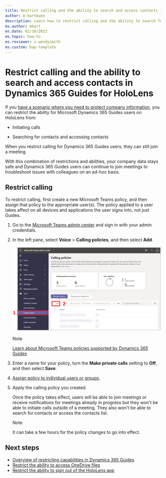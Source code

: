 ```yaml
---
title: Restrict calling and the ability to search and access contacts in Dynamics 365 Guides for HoloLens
author: m-hartmann
description: Learn how to restrict calling and the ability to search for contacts and access contacts in Microsoft Dynamics 365 Guides.
ms.author: mhart
ms.date: 02/10/2023
ms.topic: how-to
ms.reviewer: v-wendysmith
ms.custom: bap-template
---
```


# Restrict calling and the ability to search and access contacts in Dynamics 365 Guides for HoloLens

If you [have a scenario where you need to protect company information](restricted-mode-overview.md), you can restrict the ability for Microsoft Dynamics 365 Guides users on HoloLens from:

- Initiating calls

- Searching for contacts and accessing contacts

When you restrict calling for Dynamics 365 Guides users, they can still join a meeting.

With this combination of restrictions and abilities, your company data stays safe and Dynamics 365 Guides users can continue to join meetings to troubleshoot issues with colleagues on an ad-hoc basis.

## Restrict calling

To restrict calling, first create a new Microsoft Teams policy, and then assign that policy to the appropriate user(s). The policy applied to a user takes affect on all devices and applications the user signs into, not just Guides.

1. Go to the [Microsoft Teams admin center](https://admin.teams.microsoft.com) and sign in with your admin credentials.

1. In the left pane, select **Voice** > **Calling policies**, and then select **Add**.

    ![Screenshot of Microsoft Teams admin center with Calling policies command and Add button highlighted.](media/restricted-mode-calling-add-policy.jpg "Screenshot of Microsoft Teams admin center with Calling policies command and Add button highlighted")

    > [!NOTE]
    > [Learn about Microsoft Teams policies supported by Dynamics 365 Guides](/dynamics365/mixed-reality/remote-assist/teams-policies)

1. Enter a name for your policy, turn the **Make private calls** setting to **Off**, and then select **Save**.

1. [Assign policy to individual users or groups](/microsoftteams/assign-policies-users-and-groups).

1. Apply the calling policy you created.

   Once the policy takes effect, users will be able to join meetings or receive notifications for meetings already in progress but they won't be able to initiate calls outside of a meeting. They also won't be able to search for contacts or access the contacts list.

    > [!NOTE]
    > It can take a few hours for the policy changes to go into effect.

## Next steps

- [Overview of restricting capabilities in Dynamics 365 Guides](restricted-mode-overview.md)
- [Restrict the ability to access OneDrive files](restricted-mode-files.md)
- [Restrict the ability to sign out of the HoloLens app](restricted-mode-signout.md)
